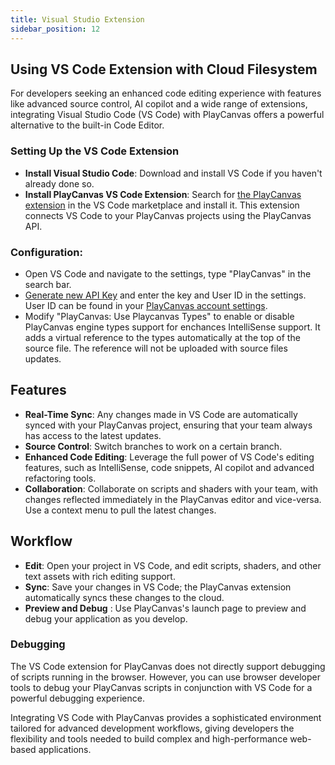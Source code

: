 ```yaml
---
title: Visual Studio Extension
sidebar_position: 12
---
```


## Using VS Code Extension with Cloud Filesystem

For developers seeking an enhanced code editing experience with features like advanced source control, AI copilot and a wide range of extensions, integrating Visual Studio Code (VS Code) with PlayCanvas offers a powerful alternative to the built-in Code Editor.

### Setting Up the VS Code Extension

* **Install Visual Studio Code**: Download and install VS Code if you haven't already done so.
* **Install PlayCanvas VS Code Extension**: Search for [the PlayCanvas extension](https://marketplace.visualstudio.com/items?itemName=playcanvas.playcanvas) in the VS Code marketplace and install it. This extension connects VS Code to your PlayCanvas projects using the PlayCanvas API.

### Configuration:

* Open VS Code and navigate to the settings, type "PlayCanvas" in the search bar.
* [Generate new API Key](https://developer.playcanvas.com/user-manual/api/) and enter the key and User ID in the settings. User ID can be found in your [PlayCanvas account settings](https://playcanvas.com/account).
* Modify "PlayCanvas: Use Playcanvas Types" to enable or disable PlayCanvas engine types support for enchances IntelliSense support. It adds a virtual reference to the types automatically at the top of the source file. The reference will not be uploaded with source files updates.

## Features

* **Real-Time Sync**: Any changes made in VS Code are automatically synced with your PlayCanvas project, ensuring that your team always has access to the latest updates.
* **Source Control**: Switch branches to work on a certain branch.
* **Enhanced Code Editing**: Leverage the full power of VS Code's editing features, such as IntelliSense, code snippets, AI copilot and advanced refactoring tools.
* **Collaboration**: Collaborate on scripts and shaders with your team, with changes reflected immediately in the PlayCanvas editor and vice-versa. Use a context menu to pull the latest changes.  

## Workflow

* **Edit**: Open your project in VS Code, and edit scripts, shaders, and other text assets with rich editing support.
* **Sync**: Save your changes in VS Code; the PlayCanvas extension automatically syncs these changes to the cloud.
* **Preview and Debug** : Use PlayCanvas's launch page to preview and debug your application as you develop.

### Debugging

The VS Code extension for PlayCanvas does not directly support debugging of scripts running in the browser. However, you can use browser developer tools to debug your PlayCanvas scripts in conjunction with VS Code for a powerful debugging experience.

Integrating VS Code with PlayCanvas provides a sophisticated environment tailored for advanced development workflows, giving developers the flexibility and tools needed to build complex and high-performance web-based applications.
